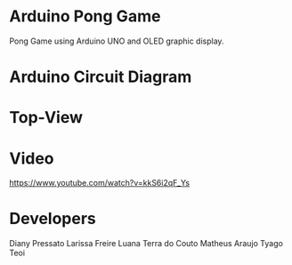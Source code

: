 # Arduino Pong Game
Pong Game using Arduino UNO and OLED graphic display.

# Arduino Circuit Diagram

# Top-View

# Video
https://www.youtube.com/watch?v=kkS6i2qF_Ys

# Developers
Diany Pressato
Larissa Freire
Luana Terra do Couto
Matheus Araujo
Tyago Teoi
